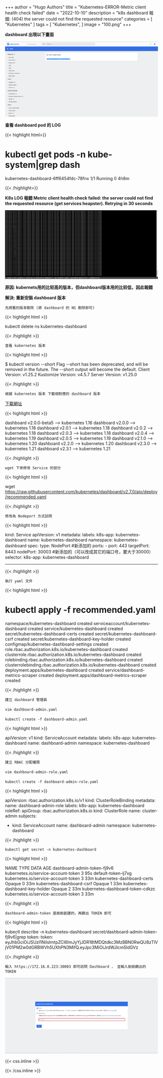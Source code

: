 +++
author = "Hugo Authors"
title = "Kubernetes-ERROR-Metric client health check failed"
date = "2022-10-10"
description = "k8s dashboard 報錯: (404) the server could not find the requested resource"
categories = [
    "Kubernetes"
]
tags = [
    "Kubernetes",
]
image = "100.png"
+++

**dashboard 出現以下畫面**

   ![](001.png)
   
**查看 dashboard pod 的 LOG**

{{< highlight html>}}

# kubectl get pods -n kube-system|grep dash
kubernetes-dashboard-6ff6454fdc-78fnx   1/1     Running   0          4h8m

{{< /highlight>}}

**K8s LOG 報錯 Metric client health check failed: the server could not find the requested resource (get services heapster). Retrying in 30 seconds**

   ![](00001.png)

**原因: kubernets用的比较高的版本，但dashboard版本用的比较低，因此報錯**


**解決: 重新安裝 dashboard 版本**

    先將舊的版本刪除 (將 dashboard 的 NS 刪除即可)
    
{{< highlight html >}}

kubectl delete ns kubernetes-dashboard

{{< /highlight >}}

    查看 kubernetes 版本
    
{{< highlight html >}}

$ kubectl version --short
Flag --short has been deprecated, and will be removed in the future. The --short output will become the default.
Client Version: v1.25.2
Kustomize Version: v4.5.7
Server Version: v1.25.0

{{< /highlight >}}
   
    根據 kubernetes 版本 下載相對應的 dashboard 版本
   [下載網址](https://github.com/kubernetes/dashboard/releases)
   
{{< highlight html >}}

dashboard v2.0.0-beta5 —> kubernetes 1.16
dashboard v2.0.0 —> kubernetes 1.18
dashboard v2.0.1 —> kubernetes 1.18
dashboard v2.0.2 —> kubernetes 1.18
dashboard v2.0.3 —> kubernetes 1.18
dashboard v2.0.4 —> kubernetes 1.19
dashboard v2.0.5 —> kubernetes 1.19
dashboard v2.1.0 —> kubernetes 1.20
dashboard v2.2.0 —> kubernetes 1.20
dashboard v2.3.0 —> kubernetes 1.21
dashboard v2.3.1 —> kubernetes 1.21
    
{{< /highlight >}}

    wget 下來修改 Service 的部分
    
{{< highlight html >}}

wget https://raw.githubusercontent.com/kubernetes/dashboard/v2.7.0/aio/deploy/recommended.yaml

{{< /highlight >}}

    修改為 Nodeport 方式訪問
    
{{< highlight html >}}

kind: Service
apiVersion: v1
metadata:
  labels:
    k8s-app: kubernetes-dashboard
  name: kubernetes-dashboard
  namespace: kubernetes-dashboard
spec:
  type: NodePort #新添加的
  ports:
    - port: 443
      targetPort: 8443
      nodePort: 30003 #新添加的（可以改成其它的端口号，要大于30000）
  selector:
    k8s-app: kubernetes-dashboard

---

{{< /highlight >}}

    執行 yaml 文件
    
{{< highlight html >}}

# kubectl apply -f recommended.yaml

namespace/kubernetes-dashboard created
serviceaccount/kubernetes-dashboard created
service/kubernetes-dashboard created
secret/kubernetes-dashboard-certs created
secret/kubernetes-dashboard-csrf created
secret/kubernetes-dashboard-key-holder created
configmap/kubernetes-dashboard-settings created
role.rbac.authorization.k8s.io/kubernetes-dashboard created
clusterrole.rbac.authorization.k8s.io/kubernetes-dashboard created
rolebinding.rbac.authorization.k8s.io/kubernetes-dashboard created
clusterrolebinding.rbac.authorization.k8s.io/kubernetes-dashboard created
deployment.apps/kubernetes-dashboard created
service/dashboard-metrics-scraper created
deployment.apps/dashboard-metrics-scraper created

{{< /highlight >}}

    建立 dashboard 管理員
    
    vim dashboard-admin.yaml
    
    kubectl create -f dashboard-admin.yaml
    
{{< highlight html >}}

apiVersion: v1
kind: ServiceAccount
metadata:
  labels:
    k8s-app: kubernetes-dashboard
  name: dashboard-admin
  namespace: kubernetes-dashboard
  
{{< /highlight >}}

    建立 RBAC 分配權限
    
    vim dashboard-admin-role.yaml
    
    kubectl create -f dashboard-admin-role.yaml
    
{{< highlight html >}}

apiVersion: rbac.authorization.k8s.io/v1
kind: ClusterRoleBinding
metadata:
  name: dashboard-admin-role
  labels:
    k8s-app: kubernetes-dashboard
roleRef:
  apiGroup: rbac.authorization.k8s.io
  kind: ClusterRole
  name: cluster-admin
subjects:
- kind: ServiceAccount
  name: dashboard-admin
  namespace: kubernetes-dashboard
  
{{< /highlight >}}

    kubectl get secret -n kubernetes-dashboard
    
{{< highlight html >}}

NAME                               TYPE                                  DATA   AGE
dashboard-admin-token-fj9v6        kubernetes.io/service-account-token   3      95s
default-token-lj7xg                kubernetes.io/service-account-token   3      33m
kubernetes-dashboard-certs         Opaque                                0      33m
kubernetes-dashboard-csrf          Opaque                                1      33m
kubernetes-dashboard-key-holder    Opaque                                2      33m
kubernetes-dashboard-token-cdkzc   kubernetes.io/service-account-token   3      33m

{{< /highlight >}}

    dashboard-admin-token 是剛剛創建的，再篩出 TOKEN 即可
    
{{< highlight html >}}

kubectl describe -n kubernetes-dashboard secret/dashboard-admin-token-fj9v6|grep token:
token:      eyJhbGciOiJSUzI1NiIsImtpZCI6ImJyYjJDR18tMDQtdkc3MzBBN0RwQU8zTlVjV01PM2w0dGRBWVh5UXhPN3MifQ.eyJpc3MiOiJrdWJlcm5ldGVz

{{< /highlight >}}

    輸入 https://172.16.0.223:30003 即可訪問 Dashboard ， 並輸入剛剛篩出的 TOKEN 
    
   ![](00002.png)



{{< css.inline >}}
<style>
.emojify {
	font-family: Apple Color Emoji, Segoe UI Emoji, NotoColorEmoji, Segoe UI Symbol, Android Emoji, EmojiSymbols;
	font-size: 2rem;
	vertical-align: middle;
}
@media screen and (max-width:650px) {
  .nowrap {
    display: block;
    margin: 25px 0;
  }
}
</style>
{{< /css.inline >}}
